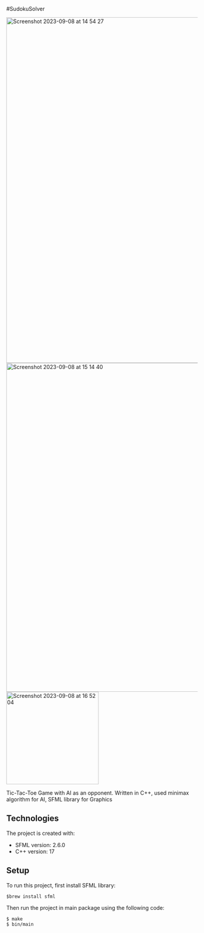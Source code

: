 #SudokuSolver



<img width="908" alt="Screenshot 2023-09-08 at 14 54 27" src="https://github.com/rimma-kubanova/sudoku-solver/assets/115300909/d5a9c6d5-01db-451f-a4c1-5e90022e7a58">
<img width="864" alt="Screenshot 2023-09-08 at 15 14 40" src="https://github.com/rimma-kubanova/sudoku-solver/assets/115300909/c53d5d04-e233-434e-96e5-dc328f089f09">
<img width="243" alt="Screenshot 2023-09-08 at 16 52 04" src="https://github.com/rimma-kubanova/sudoku-solver/assets/115300909/73ca5b04-6fcf-423b-adba-e2952a12277d">

Tic-Tac-Toe Game with AI as an opponent. Written in C++, used minimax algorithm for AI, SFML library for Graphics
	
## Technologies
The project is created with:
* SFML version: 2.6.0
* C++ version: 17
	
## Setup
To run this project, first install SFML library:
```
$brew install sfml
```
Then run the project in main package using the following code:
```
$ make
$ bin/main
```
